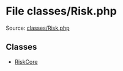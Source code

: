 File classes/Risk.php
=========

Source: [classes/Risk.php](https://github.com/PrestaShop/PrestaShop/blob/1.6.0.7/classes/Risk.php)


Classes
-------

* [RiskCore](class.RiskCore.md)


